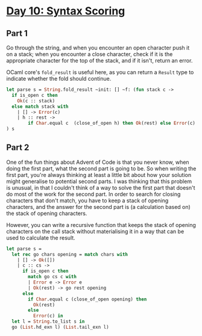 # [Day 10: Syntax Scoring](https://adventofcode.com/2021/day/10)

## Part 1

Go through the string, and when you encounter an open character push it on a
stack; when you encounter a close character, check if it is the appropriate
character for the top of the stack, and if it isn't, return an error.

OCaml core's `fold_result` is useful here, as you can return a `Result` type to
indicate whether the fold should continue.

```ocaml
let parse s = String.fold_result ~init: [] ~f: (fun stack c -> 
  if is_open c then
    Ok(c :: stack)
  else match stack with
    | [] -> Error(c)
    | h :: rest -> 
        if Char.equal c  (close_of_open h) then Ok(rest) else Error(c)
) s
```

## Part 2

One of the fun things about Advent of Code is that you never know, when doing
the first part, what the second part is going to be. So when writing the first
part, you're always thinking at least a little bit about how your solution might
generalise to potential second parts. I was thinking that this problem is
unusual, in that I couldn't think of a way to solve the first part that doesn't
do most of the work for the second part. In order to search for closing
characters that don't match, you have to keep a stack of opening characters, and
the answer for the second part is (a calculation based on) the stack of opening
characters.

However, you can write a recursive function that keeps the stack of opening
characters on the call stack without materialising it in a way that can be used
to calculate the result.

```ocaml
let parse s =
  let rec go chars opening = match chars with
    | [] -> Ok([])
    | c :: cs ->
      if is_open c then
        match go cs c with
        | Error e -> Error e
        | Ok(rest) -> go rest opening
      else
        if Char.equal c (close_of_open opening) then
          Ok(rest)
        else
          Error(c) in
  let l = String.to_list s in
  go (List.hd_exn l) (List.tail_exn l)
```